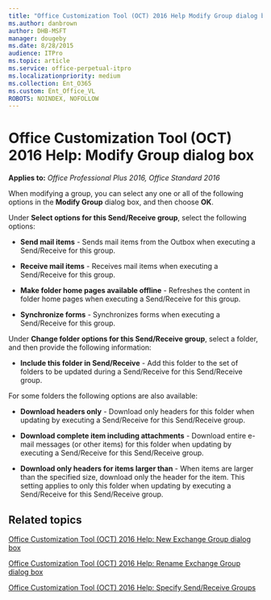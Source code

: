 ```yaml
---
title: "Office Customization Tool (OCT) 2016 Help Modify Group dialog box"
ms.author: danbrown
author: DHB-MSFT
manager: dougeby
ms.date: 8/28/2015
audience: ITPro
ms.topic: article
ms.service: office-perpetual-itpro
ms.localizationpriority: medium
ms.collection: Ent_O365
ms.custom: Ent_Office_VL
ROBOTS: NOINDEX, NOFOLLOW
---
```


# Office Customization Tool (OCT) 2016 Help: Modify Group dialog box

**Applies to:** *Office Professional Plus 2016, Office Standard 2016*

When modifying a group, you can select any one or all of the following options in the **Modify Group** dialog box, and then choose **OK**.
  
Under **Select options for this Send/Receive group**, select the following options:
  
- **Send mail items** - Sends mail items from the Outbox when executing a Send/Receive for this group. 
    
- **Receive mail items** - Receives mail items when executing a Send/Receive for this group. 
    
- **Make folder home pages available offline** - Refreshes the content in folder home pages when executing a Send/Receive for this group. 
    
- **Synchronize forms** - Synchronizes forms when executing a Send/Receive for this group. 
    
Under **Change folder options for this Send/Receive group**, select a folder, and then provide the following information:
  
- **Include this folder in Send/Receive** - Add this folder to the set of folders to be updated during a Send/Receive for this Send/Receive group. 
    
For some folders the following options are also available:
  
- **Download headers only** - Download only headers for this folder when updating by executing a Send/Receive for this Send/Receive group. 
    
- **Download complete item including attachments** - Download entire e-mail messages (or other items) for this folder when updating by executing a Send/Receive for this Send/Receive group. 
    
- **Download only headers for items larger than** - When items are larger than the specified size, download only the header for the item. This setting applies to only this folder when updating by executing a Send/Receive for this Send/Receive group. 
    
## Related topics
[Office Customization Tool (OCT) 2016 Help: New Exchange Group dialog box](oct-2016-help-new-exchange-group-dialog-box.md)
  
[Office Customization Tool (OCT) 2016 Help: Rename Exchange Group dialog box](oct-2016-help-rename-exchange-group-dialog-box.md)
  
[Office Customization Tool (OCT) 2016 Help: Specify Send/Receive Groups](oct-2016-help-specify-send-receive-groups.md)

